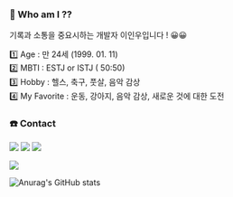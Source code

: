 ### 🤔 Who am I ??

기록과 소통을 중요시하는 개발자 이인우입니다 ! 😀😀  <br>

1️⃣ Age : 만 24세 (1999. 01. 11) <br>
2️⃣ MBTI : ESTJ or ISTJ ( 50:50) <br>
3️⃣ Hobby : 헬스, 축구, 풋살, 음악 감상 <br>
4️⃣ My Favorite : 운동, 강아지, 음악 감상, 새로운 것에 대한 도전 <br>


### ☎️ Contact 
<a href="https://www.instagram.com/2noo_o/"><img src="https://img.shields.io/badge/instagram-E4405F?style=for-the-badge&logo=Vimeo&logoColor=white"></a>
<a href="https://github.com/dpftlel21"><img src="https://img.shields.io/badge/github-181717?style=for-the-badge&logo=Vimeo&logoColor=white"></a>
<a href="https://velog.io/@dpftlel21"><img src="https://img.shields.io/badge/Velog-20c997?style=for-the-badge&logo=Vimeo&logoColor=white"></a>



<a href="버튼을 눌렀을 때 이동할 링크" target="_blank"><img src="https://img.shields.io/badge/뱃지레이블-배경색?style=뱃지모양&logo=로고&logoColor=로고색상"/></a>

![Anurag's GitHub stats](https://github-readme-stats.vercel.app/api?username=dpftlel21&show_icons=true&theme=radical)



<!--
**dpftlel21/dpftlel21** is a ✨ _special_ ✨ repository because its `README.md` (this file) appears on your GitHub profile.

Here are some ideas to get you started:

- 🔭 I’m currently working on ...
- 🌱 I’m currently learning ...
- 👯 I’m looking to collaborate on ...
- 🤔 I’m looking for help with ...
- 💬 Ask me about ...
- 📫 How to reach me: ...
- 😄 Pronouns: ...
- ⚡ Fun fact: ...
-->
